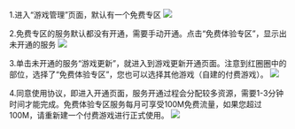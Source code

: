 
1.进入“游戏管理”页面，默认有一个免费专区
![](https://mc.qcloudimg.com/static/img/df3db25a0398694de3b7f3336c173168/1.png)

2.免费专区的服务默认都没有开通，需要手动开通。点击“免费体验专区”，显示出未开通的服务
![](https://mc.qcloudimg.com/static/img/1634a4503455c8efa8075975f1c21a25/2.png)

3.单击未开通的服务“游戏更新”，就进入到游戏更新开通页面。注意到红圈圈中的部位，选择了“免费体验专区”，您也可以选择其他游戏（自建的付费游戏）。
![](https://mc.qcloudimg.com/static/img/9730aed7ee59bba6eac8ee3bf7f91eb7/3.png)

4.同意使用协议，即进入开通页面，服务开通过程会分配较多资源，需要1-3分钟时间才能完成。免费体验专区服务每月可享受100M免费流量，如果您超过100M，请重新建一个付费游戏进行正式使用。
![](https://mc.qcloudimg.com/static/img/cb4e09254cdf98bfb0e7d1f746f8511f/4.png)


